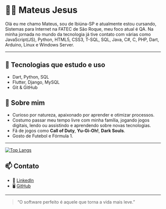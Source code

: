 # 👨‍💻 Mateus Jesus

Olá eu me chamo Mateus, sou de Ibiúna-SP e atualmente estou cursando, Sistemas para Internet na FATEC de São Roque, meu foco atual é QA.
Na minha jornada no mundo da tecnologia já tive contato com várias como JavaScript(JS), Python, HTML5, CSS3, T-SQL, SQL, Java, C#, C, PHP, Dart, Arduino, Linux e Windows Server. 

---

## 🚀 Tecnologias que estudo e uso

- Dart, Python, SQL 
- Flutter, Django, MySQL 
- Git & GitHub

## 🧠 Sobre mim

- Curioso por natureza, apaixonado por aprender e otimizar processos.
- Costumo passar meu tempo livre com minha família, jogando jogos digitais, lendo ou assistindo e aprendendo sobre novas tecnologias.
- Fã de jogos como **Call of Duty**, **Yu-Gi-Oh!**, **Dark Souls**.
- Gosto de Futebol e Fórmula 1.
---

[![Top Langs](https://github-readme-stats.vercel.app/api/top-langs/?username=mateusjno&layout=compact&theme=tokyonight)]()

## 📫 Contato

- 🔗 [LinkedIn](https://www.linkedin.com/in/mjno/)
- 🖥️ [GitHub](https://github.com/mateusjno)

---

> “O software perfeito é aquele que torna a vida mais leve.”
